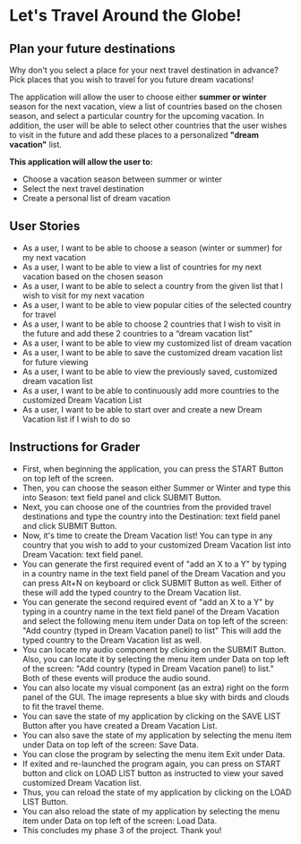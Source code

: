 # Let's Travel Around the Globe!

## Plan your future destinations
Why don't you select a place for your next travel destination in advance?
Pick places that you wish to travel for you future dream vacations! 

The application will allow the user to choose either **summer or winter** season for the next vacation, 
view a list of countries based on the chosen season,
and select a particular country for the upcoming vacation.
In addition, the user will be able to select other countries that the user wishes to visit 
in the future and add these places to a personalized **"dream vacation"** list. 

**This application will allow the user to:**
- Choose a vacation season between summer or winter 
- Select the next travel destination
- Create a personal list of dream vacation


## User Stories
- As a user, I want to be able to choose a season (winter or summer) for my next vacation
- As a user, I want to be able to view a list of countries for my next vacation based on the chosen season
- As a user, I want to be able to select a country from the given list that I wish to visit for my next vacation 
- As a user, I want to be able to view popular cities of the selected country for travel 
- As a user, I want to be able to choose 2 countries that I wish to visit in the future and add these 2 countries to a “dream vacation list”
- As a user, I want to be able to view my customized list of dream vacation
- As a user, I want to be able to save the customized dream vacation list for future viewing 
- As a user, I want to be able to view the previously saved, customized dream vacation list
- As a user, I want to be able to continuously add more countries to the customized Dream Vacation List
- As a user, I want to be able to start over and create a new Dream Vacation list if I wish to do so

## Instructions for Grader
- First, when beginning the application, you can press the START Button on top left of the screen.
- Then, you can choose the season either Summer or Winter and type this into Season: text field panel and click SUBMIT Button.
- Next, you can choose one of the countries from the provided travel destinations and type the country 
into the Destination: text field panel and click SUBMIT Button.
- Now, it's time to create the Dream Vacation list! You can type in any country that you wish to add to 
your customized Dream Vacation list into Dream Vacation: text field panel.
- You can generate the first required event of "add an X to a Y" by typing in a country name in the text field panel
of the Dream Vacation and you can press Alt+N on keyboard or click SUBMIT Button as well.
Either of these will add the typed country to the Dream Vacation list.
- You can generate the second required event of "add an X to a Y" by typing in a country name in the text field panel
of the Dream Vacation and select the following menu item under Data on top left of the screen: 
"Add country (typed in Dream Vacation panel) to list"
This will add the typed country to the Dream Vacation list as well.
- You can locate my audio component by clicking on the SUBMIT Button. Also, you can locate it by selecting the menu item 
under Data on top left of the screen: "Add country (typed in Dream Vacation panel) to list."
Both of these events will produce the audio sound. 
- You can also locate my visual component (as an extra) right on the form panel of the GUI. The image represents
a blue sky with birds and clouds to fit the travel theme. 
- You can save the state of my application by clicking on the SAVE LIST Button after you have created a Dream Vacation List.
- You can also save the state of my application by selecting the menu item under Data on top left of the screen: Save Data.
- You can close the program by selecting the menu item Exit under Data. 
- If exited and re-launched the program again, you can press on START button and click on LOAD LIST button as instructed to view
your saved customized Dream Vacation list.
- Thus, you can reload the state of my application by clicking on the LOAD LIST Button. 
- You can also reload the state of my application by selecting the menu item under Data on top left of the screen: Load Data.
- This concludes my phase 3 of the project. Thank you! 